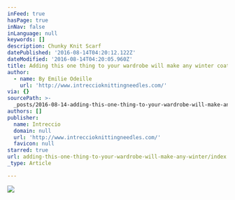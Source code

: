 ```yaml
---
inFeed: true
hasPage: true
inNav: false
inLanguage: null
keywords: []
description: Chunky Knit Scarf
datePublished: '2016-08-14T04:20:12.122Z'
dateModified: '2016-08-14T04:20:05.960Z'
title: Adding this one thing to your wardrobe will make any winter coat POP!
author:
  - name: By Emilie Odeille
    url: 'http://www.intreccioknittingneedles.com/'
via: {}
sourcePath: >-
  _posts/2016-08-14-adding-this-one-thing-to-your-wardrobe-will-make-any-winter.md
authors: []
publisher:
  name: Intreccio
  domain: null
  url: 'http://www.intreccioknittingneedles.com/'
  favicon: null
starred: true
url: adding-this-one-thing-to-your-wardrobe-will-make-any-winter/index.html
_type: Article

---
```

![](https://the-grid-user-content.s3-us-west-2.amazonaws.com/727196fe-e696-4971-8a4e-190cd3a18778.jpg)